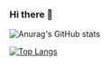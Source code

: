 ### Hi there 👋

![Anurag's GitHub stats](https://github-readme-stats.vercel.app/api?username=davidohana&show_icons=true)

[![Top Langs](https://github-readme-stats.vercel.app/api/top-langs/?username=davidohana)](https://github.com/anuraghazra/github-readme-stats)
